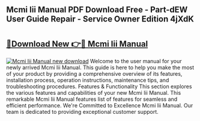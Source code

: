 ## Mcmi Iii Manual PDF Download Free - Part-dEW User Guide Repair - Service Owner Edition 4jXdK

# <h2><a href="http://bc55670.oget.top/?id=Mcmi+Iii+Manual">🔗Download New 👉🔴 Mcmi Iii Manual</a></h2>

[![Mcmi Iii Manual new download](https://i.imgur.com/5g1atiW.png)](http://bc55670.oget.top/?id=Mcmi+Iii+Manual)
Welcome to the user manual for your newly arrived Mcmi Iii Manual. This guide is here to help you make the most of your product by providing a comprehensive overview of its features, installation process, operation instructions, maintenance tips, and troubleshooting procedures. Features & Functionality This section explores the various features and capabilities of your new Mcmi Iii Manual. This remarkable Mcmi Iii Manual features list of features for seamless and efficient performance. We're Committed to Excellence Mcmi Iii Manual. Our team is dedicated to providing exceptional customer support.
